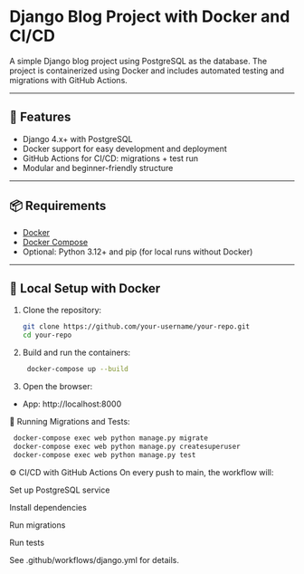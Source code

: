 # Django Blog Project with Docker and CI/CD

A simple Django blog project using PostgreSQL as the database. The project is containerized using Docker and includes automated testing and migrations with GitHub Actions.

---

## 🚀 Features

- Django 4.x+ with PostgreSQL
- Docker support for easy development and deployment
- GitHub Actions for CI/CD: migrations + test run
- Modular and beginner-friendly structure

---

## 📦 Requirements

- [Docker](https://www.docker.com/)
- [Docker Compose](https://docs.docker.com/compose/)
- Optional: Python 3.12+ and pip (for local runs without Docker)

---

## 🐳 Local Setup with Docker

1. Clone the repository:

   ```bash
   git clone https://github.com/your-username/your-repo.git
   cd your-repo
    ```
2. Build and run the containers:

   ```bash
    docker-compose up --build
    ```
3. Open the browser:
- App: http://localhost:8000

🧪 Running Migrations and Tests:   
   ```bash
    docker-compose exec web python manage.py migrate
    docker-compose exec web python manage.py createsuperuser
    docker-compose exec web python manage.py test
   ```

⚙️ CI/CD with GitHub Actions
On every push to main, the workflow will:

Set up PostgreSQL service

Install dependencies

Run migrations

Run tests

See .github/workflows/django.yml for details.
